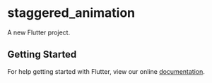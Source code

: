 # staggered_animation

A new Flutter project.

## Getting Started

For help getting started with Flutter, view our online
[documentation](https://flutter.io/).
